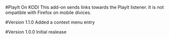 #PlayIt On KODI
This add-on sends links towards the PlayIt listener. It is not ompatible with Firefox on mobile divices. 

#Version 1.1.0 
Added a context menu entry

#Version 1.0.0
Initial realease
